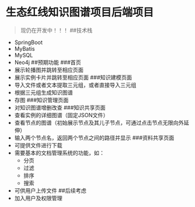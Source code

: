 # 生态红线知识图谱项目后端项目
> 现仍在开发中！！！
##技术栈
- SpringBoot
- MyBatis
- MySQL
- Neo4j
##预期功能
###首页
- 展示轮播图并跳转至相应页面
- 展示实例卡片并跳转至相应页面
###知识建模页面
- 导入文件或者文本提取三元组，或者直接导入三元组
- 根据三元组生成知识图谱
- 存图
###知识管理页面
- 对知识图谱增删改查
###知识共享页面
- 查看实例的详细图谱（固定JSON文件）
- 查看节点的图谱（初始展示节点及其儿子节点，可通过点击节点无限向外延伸）
- 输入两个节点名，返回两个节点之间的路径并显示
###资料共享页面
- 可提供文件进行下载
- 需要基本的文档管理系统的功能，如：
  - 分页
  - 过滤
  - 排序
  - 搜索
- 可供用户上传文件
##后续考虑
- 加入用户及权限管理